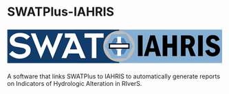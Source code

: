 # SWATPlus-IAHRIS

![SWATPlus-IAHRIS Logo](ico\SWAT-IAHRIS.png)

 A software that links SWATPlus to IAHRIS to automatically generate reports on Indicators of Hydrologic Alteration in RIverS.
